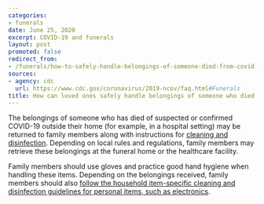 ```yaml
---
categories:
- funerals
date: June 25, 2020
excerpt: COVID-19 and funerals
layout: post
promoted: false
redirect_from:
- /funerals/how-to-safely-handle-belongings-of-someone-died-from-covid-19/
sources:
- agency: cdc
  url: https://www.cdc.gov/coronavirus/2019-ncov/faq.html#Funerals
title: How can loved ones safely handle belongings of someone who died from COVID-19?
---
```


The belongings of someone who has died of suspected or confirmed COVID-19 outside their home (for example, in a hospital setting) may be returned to family members along with instructions for [cleaning and disinfection](https://www.cdc.gov/coronavirus/2019-ncov/prevent-getting-sick/cleaning-disinfection.html). Depending on local rules and regulations, family members may retrieve these belongings at the funeral home or the healthcare facility.

Family members should use gloves and practice good hand hygiene when handling these items. Depending on the belongings received, family members should also [follow the household item-specific cleaning and disinfection guidelines for personal items, such as electronics](https://www.cdc.gov/coronavirus/2019-ncov/prevent-getting-sick/disinfecting-your-home.html).